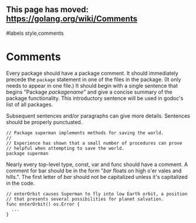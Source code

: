 ## This page has moved: https://golang.org/wiki/Comments ##
#labels style,comments

# Comments #

Every package should have a package comment. It should immediately precede the `package` statement in one of the files in the package. (It only needs to appear in one file.) It should begin with a single sentence that begins "Package _packagename_" and give a concise summary of the package functionality. This introductory sentence will be used in godoc's list of all packages.

Subsequent sentences and/or paragraphs can give more details. Sentences should be properly punctuated.

```
// Package superman implements methods for saving the world.
//
// Experience has shown that a small number of procedures can prove
// helpful when attempting to save the world.
package superman
```

Nearly every top-level type, const, var and func should have a comment. A comment for bar should be in the form "_bar_ floats on high o'er vales and hills.". The first letter of _bar_ should not be capitalized unless it's capitalized in the code.

```
// enterOrbit causes Superman to fly into low Earth orbit, a position
// that presents several possibilities for planet salvation.
func enterOrbit() os.Error {
  ...
}
```